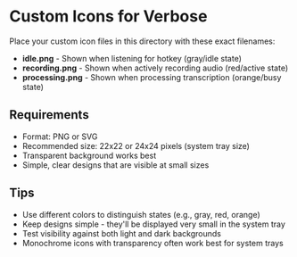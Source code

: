 # Custom Icons for Verbose

Place your custom icon files in this directory with these exact filenames:

- **idle.png** - Shown when listening for hotkey (gray/idle state)
- **recording.png** - Shown when actively recording audio (red/active state)
- **processing.png** - Shown when processing transcription (orange/busy state)

## Requirements

- Format: PNG or SVG
- Recommended size: 22x22 or 24x24 pixels (system tray size)
- Transparent background works best
- Simple, clear designs that are visible at small sizes

## Tips

- Use different colors to distinguish states (e.g., gray, red, orange)
- Keep designs simple - they'll be displayed very small in the system tray
- Test visibility against both light and dark backgrounds
- Monochrome icons with transparency often work best for system trays
